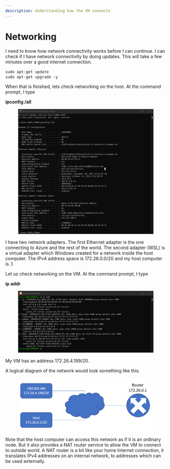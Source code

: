 ```yaml
---
description: Understanding how the VM connects
---
```


# Networking

I need to know how network connectivity works before I can continue. I can check if I have network connectivity by doing updates. This will take a few minutes over a good internet connection.

```
sudo apt-get update
sudo apt-get upgrade -y
```

When that is finished, lets check networking on the host. At the command prompt, I type&#x20;

**ipconfig /all**

<figure><img src="../.gitbook/assets/image (5).png" alt=""><figcaption></figcaption></figure>

I have two network adapters. The first Ethernet adapter is the one connecting to Azure and the rest of the world. The second adapter (WSL) is a virtual adapter which Windows created for a network inside the host computer. The IPv4 address space is 172.26.0.0/20 and my host computer is .1

Let us check networking on the VM. At the command prompt, I type&#x20;

**ip addr**&#x20;

<figure><img src="../.gitbook/assets/image (6).png" alt=""><figcaption></figcaption></figure>

My VM has an address 172.26.4.199/20.&#x20;

A logical diagram of the network would look something like this.

<figure><img src="../.gitbook/assets/image (7).png" alt=""><figcaption></figcaption></figure>

Note that the host computer can access this network as if it is an ordinary node. But it also provides a NAT router service to allow the VM to connect to outside world. A NAT router is a bit like your home Internet connection, it translates IPv4 addresses on an internal network, to addresses which can be used externally.
